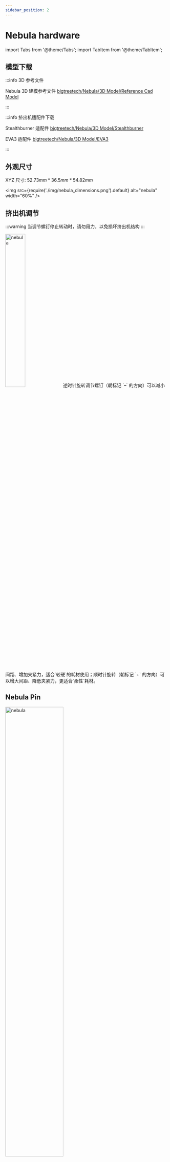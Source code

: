 ```yaml
---
sidebar_position: 2
---
```


# Nebula hardware

<!-- import lib start -->

import Tabs from '@theme/Tabs';
import TabItem from '@theme/TabItem';

<!-- import lib end -->

## 模型下载

:::info 3D 参考文件

Nebula 3D 建模参考文件 [bigtreetech/Nebula/3D Model/Reference Cad Model](https://github.com/bigtreetech/Nebula/tree/master/3D%20Model/Reference%20Cad%20Model)

:::

:::info 挤出机适配件下载 

Stealthburner 适配件 [bigtreetech/Nebula/3D Model/Stealthburner](https://github.com/bigtreetech/Nebula/tree/master/3D%20Model/Stealthburner)

EVA3 适配件 [bigtreetech/Nebula/3D Model/EVA3](https://github.com/bigtreetech/Nebula/tree/master/3D%20Model/EVA3)

:::

## 外观尺寸

XYZ 尺寸: $52.73 mm * 36.5 mm * 54.82 mm$

<img
    src={require('./img/nebula_dimensions.png').default}
    alt="nebula" width="60%"
/>

## 挤出机调节

:::warning
当调节螺钉停止转动时，请勿用力，以免损坏挤出机结构
:::

<div class="div-table">
    <img
    src={require('./img/nebula_adjusting.png').default}
    alt="nebula" width="35%" class="right-image"
    />
    逆时针旋转调节螺钉（朝标记 `–` 的方向）可以减小间距、增加夹紧力，适合`较硬`的耗材使用；顺时针旋转（朝标记 `+` 的方向）可以增大间距、降低夹紧力，更适合`柔性`耗材。
</div>

## Nebula Pin 

<div class="div-table">
    <img
        src={require('./img/nebula_pin.png').default}
        alt="nebula" width="60%" class="right-image"
    />

| Nebula | PIN              |
| ------ | ---------------- |
| 5V     | 电源输入 (5V)    |
| GND    | 电源输入 (GND)   |
| FS     | 挤出机耗材传感器 |
| GB     | Nebula 顶部按钮  |
| RGB    | neopixel 接口    |

</div>


## Nebula 电机规格

<div class="div-table">
    <img
        src={require('./img/nebula_motor.png').default}
        alt="nebula" width="60%" class="right-image"
    />


| Nebula           | 电机              |
| ---------------- | ----------------- |
| 相数             | 2                 |
| 步距角           | 1.8°              |
| 额定电压         | DC 2.4V           |
| 额定电流         | DC 1.0A           |
| 保持转矩         | ≥110mN·m          |
| 相电阻           | 2.4±10% ohm (20℃) |
| 相电感           | 1.7±20% mH (1kHz) |
| 转向（轴伸向看） | A-AB-B-CW         |
| 转动惯量         | 15 g·cm²          |
| 电机重量         | 0.1 kg            |
| 绝缘等级         | Class F           |

</div>

## Nebula 结构

import Nebula from "./img/nebula-component.svg";

<Nebula class="" width="auto" height="auto"/>

<br/><br/>

| Nebula                  | 结构         |                    |                       |
| ----------------------- | ------------ | ------------------ | --------------------- |
| 1. 电机                 | 2. 齿圈盘    | 3. 行星小齿轮      | 4. MR85ZZ 轴承        |
| 5. 行星架               | 6. 14齿齿轮  | 7. MF128ZZ_轴承    | 8. 后壳               |
| 9. 配电板               | 10. 卡扣     | 11. 卡爪           | 12. M2x4螺丝          |
| 13. 调节螺钉            | 14. 弹簧     | 15. 惰轮           | 16. 3-5-6 PEEK轴承    |
| 17. 扳手                | 18. 挤出齿轮 | 19. 耗材传感器模块 | 20. 滚花销钉 直径3*11 |
| 21. 3-5-10 PEEK轴承     | 22. 右透镜   | 23. 前壳           | 24. 左透镜            |
| 25. M3*25沉头内六角螺丝 | 26. 透盖     | 27. 磁吸盖框       |                       |
